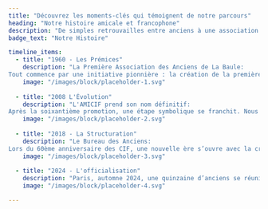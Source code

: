 ```yaml
---
title: "Découvrez les moments-clés qui témoignent de notre parcours"
heading: "Notre histoire amicale et francophone"
description: "De simples retrouvailles entre anciens à une association structurée et reconnue, découvrez comment l'AMICIF s'est construite depuis 1958. Chaque étape de notre histoire témoigne de l'engagement indéfectible des anciens stagiaires, et de leur volonté de perpétuer les valeurs du lionisme au-delà de leur passage aux CIF."
badge_text: "Notre Histoire"

timeline_items:
  - title: "1960 - Les Prémices"
    description: "La Première Association des Anciens de La Baule:
Tout commence par une initiative pionnière : la création de la première association des anciens de l'Abaulle. Cette époque marque la préhistoire de notre mouvement, posant les premières pierres d'une tradition de solidarité et d'entraide qui perdurera des décennies. C'est ici que naît l'idée fondamentale de maintenir les liens entre ceux qui ont vécu l'expérience transformatrice du lionisme."
    image: "/images/block/placeholder-1.svg"
  
  - title: "2008 L'Évolution"
    description: "L'AMICIF prend son nom définitif:
Après la soixantième promotion, une étape symbolique se franchit. Nous adoptons officiellement le nom d'AMICIF - Amicale des CIF. Sous la présidence de Pierre Certenais, ancien président des CIF, l'organisation gagne en structure et en reconnaissance. Cette période marque notre transition d'un groupe d'entraide vers une entité organisée avec une identité forte."
    image: "/images/block/placeholder-2.svg"
  
  - title: "2018 - La Structuration"
    description: "Le Bureau des Anciens:
Lors du 60ème anniversaire des CIF, une nouvelle ère s’ouvre avec la création d’un bureau des anciens, structure organisationnelle, qui nous permet d'orchestrer plus efficacement les activités de l'amicale des CIF et d'intensifier notre participation active aux côtés des Lions dans les centres. Le Bureau des Anciens devient le moteur de notre engagement renouvelé."
    image: "/images/block/placeholder-3.svg"
  
  - title: "2024 - L'officialisation"
    description: "Paris, automne 2024, une quinzaine d’anciens se réunit pour signer la création officielle de l’association loi 1901 AMICIF. Pour les porteurs de cette démarche, c’est l’aboutissement de six décennies d'engagement. Cette démarche consacre notre évolution d'un groupe informel vers une structure juridiquement reconnue, garantissant la pérennité de notre mission au service des anciens stagiaires ainsi que l'amplification de notre impact au service des Centres Internationaux Francophones des Lions Clubs de France."
    image: "/images/block/placeholder-4.svg"

---
```


